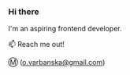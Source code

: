 ### Hi there 

I'm an aspiring frontend developer.

:mailbox: Reach me out!

:m: (o.varbanska@gmail.com)

